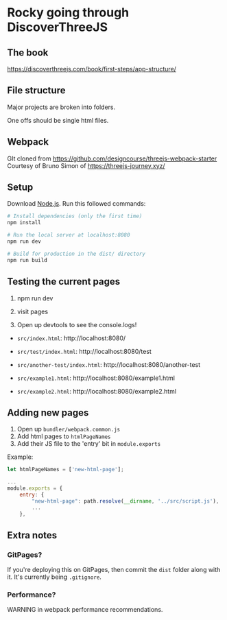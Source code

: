 # Rocky going through DiscoverThreeJS


## The book
https://discoverthreejs.com/book/first-steps/app-structure/

## File structure

Major projects are broken into folders.

One offs should be single html files.



## Webpack
GIt cloned from https://github.com/designcourse/threejs-webpack-starter
Courtesy of Bruno Simon of https://threejs-journey.xyz/

## Setup
Download [Node.js](https://nodejs.org/en/download/).
Run this followed commands:

``` bash
# Install dependencies (only the first time)
npm install

# Run the local server at localhost:8080
npm run dev

# Build for production in the dist/ directory
npm run build
```

## Testing the current pages

1. npm run dev

2. visit pages

3. Open up devtools to see the console.logs!

* `src/index.html`: http://localhost:8080/

* `src/test/index.html`: http://localhost:8080/test

* `src/another-test/index.html`: http://localhost:8080/another-test

* `src/example1.html`: http://localhost:8080/example1.html

* `src/example2.html`: http://localhost:8080/example2.html



## Adding new pages

1. Open up `bundler/webpack.common.js`
2. Add html pages to `htmlPageNames`
3. Add their JS file to the 'entry' bit in `module.exports`


Example:
```js
let htmlPageNames = ['new-html-page'];

...
module.exports = {
    entry: { 
        "new-html-page": path.resolve(__dirname, '../src/script.js'), 
        ...
    },
```


## Extra notes
### GitPages?
If you're deploying this on GitPages, then commit the `dist` folder along with it. It's currently being `.gitignore`.

### Performance?
WARNING in webpack performance recommendations.


